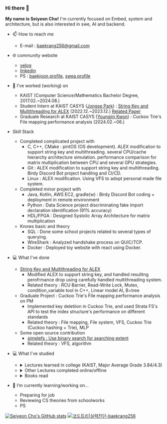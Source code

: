 ### Hi there 👋
**My name is Seiyeon Cho!**
I'm currently focused on Embed, system and architecture, but is also interested in swe, AI and backend.

- 📫 How to reach me
  - E-mail : baekrang256@gmail.com
  
- 🌐 community website
  - [velog](https://velog.io/@baekrang256/posts)
  - [linkedin](https://www.linkedin.com/in/seiyeon-cho-818607290)
  - PS : [baekjoon profile](https://www.acmicpc.net/user/dylon133), [swea profile](https://swexpertacademy.com/main/userpage/userInformation.do)

- 🔭 I’ve worked (working) on
  - KAIST (Computer Science/Mathematics Bachelor Degree, 2017.02.~2024.08.)
  - Student Intern at KAIST CASYS ([Jongse Park](https://jongse-park.github.io/)) : [String Key and Multithreading for ALEX](https://github.com/baekrang256/ALEX) (2022.12.~2023.12.) [Related Paper](https://arxiv.org/abs/2403.11472)
  - Graduate Research at KAIST CASYS ([Youngjin Kwon](https://sites.google.com/view/yjkwon/home)) : Cuckoo Trie's File mapping performance analysis (2024.02.~06.)

- Skill Stack
  - Completed complicated project with
    - C, C++, CMake : pintOS (OS development). ALEX modification to support string key and multithreading. several CPU/cache hierarchy architecture simulation. performance comparison for matrix multiplication between CPU and several GPU strategies.
    - Git : ALEX modification to support string key and multithreading. Birdy Discord Bot project handling and CI/CD.
    - Linux : ALEX modification. Using VFS to adopt personal made file system.
  - Completed minor project with
    - Java, Kotlin, AWS EC2, gradle(w) : Birdy Discord Bot coding + deployment in remote environment
    - Python : Data Science project discriminating fake import declaration identification (91% accuracy)
    - HDL/FPGA : Designed Systolic Array Architecture for matrix multiplication
  - Knows basic and theory
    - SQL : Done some school projects related to several types of querying.
    - WireShark : Analyzed handshake process on QUIC/TCP.
    - Docker : Deployed toy website with react using Docker.

- 💻 What I've done
  - [String Key and Multithreading for ALEX](https://github.com/baekrang256/ALEX)
    - Modified ALEX to support string key, and handled resulitng perofrmance drop using carefully handled multithreading system.
    - Related theory : RCU Barrier, Read-Write Lock, Mutex, condition_variable tool in C++, Linear model AI, B+tree
  - Graduate Project : Cuckoo Trie's File mapping performance analysis on PM
    - Implemented key deletiion in Cuckoo Trie, and used Strata FS's API to test the index structure's performance on different standards
    - Related theory : File mapping, File system, VFS, Cuckoo Trie (Cuckoo hashing + Trie), MLP
  - Some open source contribution
    - [simplefs : Use binary search for searching extent](https://github.com/sysprog21/simplefs/pull/42)
    - Related theory : VFS, algorithm

- 💻 What I've studied
  - <details>
    <summary> Lectures learned in college (KAIST, Major Average Grade 3.84/4.3) </summary>
    - <a href="https://cs.kaist.ac.kr/education/undergraduate">Details of each lecture</a><br>
    - CS101 : Introduction to Programming<br>
    - CS204 : Discrete Mathematics<br>
    - CS206 : Data Structure<br>
    - CS220 : Programming Principles<br>
    - CS230 : System Programming<br>
    - CS300 : Introduction to Algorithms<br>
    - CS311 : Computer Organization<br>
    - CS320 : Programming Language<br>
    - CS330 : Operating Systems and Lab.<br>
    - CS341 : Introduction to Computer Network<br>
    - CS348 : Introduction to Information Security<br>
    - CS360 : Introduction to Database<br>
    - CS361 : Introduction to Data Science<br>
    - CS371 : Introduction to Deep Learning<br>
    - CS376 : Machine Learning<br>
    - CS411 : System for Artificial Intelligence<br>
    - CS485 : Machine Learning for Computer Vision<br>
    - CS493 : Special Topics in Computer Science I : CS for All <br>
    - CS510 : Computer Architecture (Graduate Course)<br>
    </details>
  - <details>
    <summary> Other Lectures completed online/offline </summary>
    - DevOps Directive - Docker from beginner to pro! <a href="https://www.youtube.com/watch?v=RqTEHSBrYFw&t=1s">(link)</a><br>
    - Samsung Electronics DX Division Summer Special Lecture on Strengthening S/W Algorithm Capacity for College Students, 2023 Summer<a href="https://samsungalgorithm.com/">(link)</a><br>
    - MySQL Tutorial - w3schools <a href = "https://www.w3schools.com/mySQl/default.asp">(link)</a><br>
    - MySQL Tutorial for Beginners [Full Course] <a href = https://www.youtube.com/watch?v=7S_tz1z_5bA>(link)</a><br>
    - Github flow - Johannes Kettmann <a href = https://ooloo.io/project/github-flow>(link)</a><br>
    - Learn Git Branching <a href = https://learngitbranching.js.org/?locale=en_US>(link)</a><br>
    - Introduction to Device Driver Development for System Semiconductor <a href = https://comento.kr/kdigital/%EC%A0%9C%EC%A1%B0%E2%88%99%EC%97%B0%EA%B5%AC/%EA%B0%9C%EB%B0%9C%EC%9E%90%EB%A5%BC-%EC%9C%84%ED%95%9C-%EB%B0%98%EB%8F%84%EC%B2%B4-sw%EA%B0%9C%EB%B0%9C-%EA%B8%B0%EC%B4%88-%EB%94%94%EB%B0%94%EC%9D%B4%EC%8A%A4-%EB%93%9C%EB%9D%BC%EC%9D%B4%EB%B2%84-%EA%B0%9C%EB%B0%9C>(link)</a>, certificate can be shown if requested.<br>
    </details>
  - <details>
    <summary> Books read </summary>
    - Tentative <br>
    </details>
    
- 🌱 I’m currently learning/working on...
  - Preparing for job
  - Reviewing CS theories from schoolworks
  - PS

[![Seiyeon Cho's GitHub stats](https://github-readme-stats.vercel.app/api?username=baekrang256)](https://github.com/anuraghazra/github-readme-stats)
[![코드트리|실력진단-baekrang256](https://banner.codetree.ai/v1/banner/baekrang256)](https://www.codetree.ai/profiles/baekrang256)
